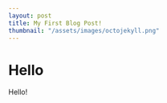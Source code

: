 ```yaml
---
layout: post
title: My First Blog Post!
thumbnail: "/assets/images/octojekyll.png"
---
```


# Hello

Hello!